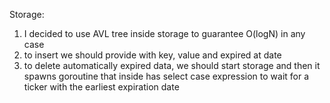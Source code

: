 Storage:
1) I decided to use AVL tree inside storage to guarantee O(logN) in any case
2) to insert we should provide with key, value and expired at date
3) to delete automatically expired data, we should start storage and then  it spawns goroutine that inside has select case expression to wait for a ticker with the earliest expiration date